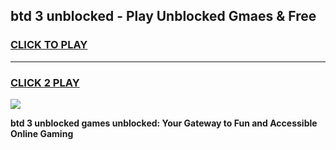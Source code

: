 
## btd 3 unblocked - Play Unblocked Gmaes & Free
<h3>
<a href="https://news.freeplayer.one?title=btd_3_unblocked&ref=23F">CLICK TO PLAY</a></h3>
<hr>

<h3>
<a href="https://news.freeplayer.one?title=btd_3_unblocked&ref=23F">CLICK 2 PLAY</a>
  
</h3>

<a href="https://news.freeplayer.one?title=btd_3_unblocked&ref=23F/"><img src="https://clearcache.store/games.png"></a>


**btd 3 unblocked games unblocked: Your Gateway to Fun and Accessible Online Gaming**
